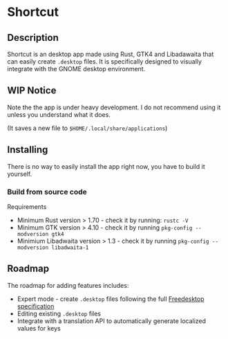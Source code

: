 # Shortcut

## Description

Shortcut is an desktop app made using Rust, GTK4 and Libadawaita that can easily create <code>.desktop</code> files. 
It is specifically designed to visually integrate with the GNOME desktop environment. 

## WIP Notice

Note the the app is under heavy development. I do not recommend using it unless you understand what it does.

(It saves a new file to <code>$HOME/.local/share/applications</code>)

## Installing

There is no way to easily install the app right now, you have to build it yourself. 

### Build from source code

Requirements
- Minimum Rust version > 1.70 - check it by running: ```rustc -V```
- Minimum GTK version > 4.10 - check it by running ```pkg-config --modversion gtk4```
- Minimium Libadwaita version > 1.3 - check it by running ```pkg-config --modversion libadwaita-1```

## Roadmap

The roadmap for adding features includes:

- Expert mode - create <code>.desktop</code> files following the full [Freedesktop specification](https://specifications.freedesktop.org/desktop-entry-spec/desktop-entry-spec-latest.html#recognized-keys)
- Editing existing <code>.desktop</code> files
- Integrate with a translation API to automatically generate localized values for keys